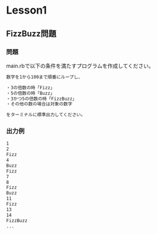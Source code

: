 # Lesson1

## FizzBuzz問題

### 問題

main.rbで以下の条件を満たすプログラムを作成してください。

```txt
数字を1から100まで順番にループし、

・3の倍数の時「Fizz」
・5の倍数の時「Buzz」
・3かつ5の倍数の時「FizzBuzz」
・その他の数の場合は対象の数字

をターミナルに標準出力してください。
```

### 出力例

```txt
1
2
Fizz
4
Buzz
Fizz
7
8
Fizz
Buzz
11
Fizz
13
14
FizzBuzz
...
```
